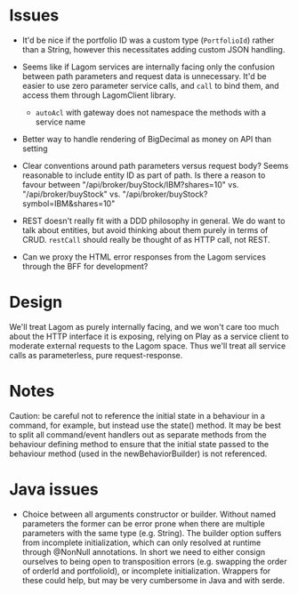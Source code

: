 # Issues

- It'd be nice if the portfolio ID was a custom type (`PortfolioId`) rather than a String, however this necessitates adding custom JSON handling.

- Seems like if Lagom services are internally facing only the confusion between path parameters and request data is unnecessary. It'd be easier to use zero parameter service calls, and `call` to bind them, and access them through LagomClient library.

    - `autoAcl` with gateway does not namespace the methods with a service name   
    
-  Better way to handle rendering of BigDecimal as money on API than setting

- Clear conventions around path parameters versus request body? Seems reasonable to include entity ID as part of path. Is there a reason to favour between "/api/broker/buyStock/IBM?shares=10" vs. "/api/broker/buyStock" vs. "/api/broker/buyStock?symbol=IBM&shares=10"    

- REST doesn't really fit with a DDD philosophy in general. We do want to talk about entities, but avoid thinking about them purely in terms of CRUD. `restCall` should really be thought of as HTTP call, not REST.

- Can we proxy the HTML error responses from the Lagom services through the BFF for development? 
    
# Design

We'll treat Lagom as purely internally facing, and we won't care too much about the HTTP interface it is exposing, relying on Play as a service client to moderate external requests to the Lagom space. Thus we'll treat all service calls as parameterless, pure request-response.

# Notes

Caution: be careful not to reference the initial state in a behaviour in a command, for example, but instead use the state()
method. It may be best to split all command/event handlers out as separate methods from the behaviour defining method
to ensure that the initial state passed to the behaviour method (used in the newBehaviorBuilder) is not referenced.     

# Java issues
- Choice between all arguments constructor or builder. Without named parameters the former can be error prone when there are multiple parameters with the same type (e.g. String). The builder option suffers from incomplete initialization, which can only resolved at runtime through @NonNull annotations. In short we need to either consign ourselves to being open to transposition errors (e.g. swapping the order of orderId and portfolioId), or incomplete initialization. Wrappers for these could help, but may be very cumbersome in Java and with serde.